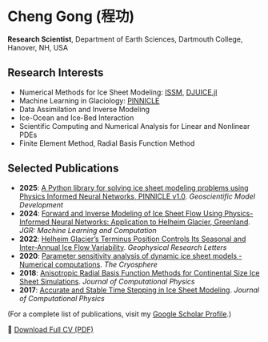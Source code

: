 # Cheng Gong (程功)

**Research Scientist**, Department of Earth Sciences, Dartmouth College, Hanover, NH, USA

## Research Interests
- Numerical Methods for Ice Sheet Modeling: [ISSM](https://github.com/ISSMteam/ISSM),  [DJUICE.jl](https://github.com/DJ4Earth/DJUICE.jl)
- Machine Learning in Glaciology: [PINNICLE](https://github.com/ISSMteam/PINNICLE)
- Data Assimilation and Inverse Modeling
- Ice-Ocean and Ice-Bed Interaction
- Scientific Computing and Numerical Analysis for Linear and Nonlinear PDEs
- Finite Element Method, Radial Basis Function Method

## Selected Publications
- **2025**: [A Python library for solving ice sheet modeling problems using Physics Informed Neural Networks, PINNICLE v1.0](https://gmd.copernicus.org/articles/18/5311/2025/). *Geoscientific Model Development*
- **2024**: [Forward and Inverse Modeling of Ice Sheet Flow Using Physics-Informed Neural Networks: Application to Helheim Glacier, Greenland](https://doi.org/10.1029/2024JH000169). *JGR: Machine Learning and Computation*
- **2022**: [Helheim Glacier’s Terminus Position Controls Its Seasonal and Inter-Annual Ice Flow Variability](https://doi.org/10.1029/2021GL097085). *Geophysical Research Letters*
- **2020**: [Parameter sensitivity analysis of dynamic ice sheet models - Numerical computations](https://doi.org/10.5194/tc-14-673-2020). *The Cryosphere*
- **2018**: [Anisotropic Radial Basis Function Methods for Continental Size Ice Sheet Simulations](https://doi.org/10.1016/j.jcp.2018.06.020). *Journal of Computational Physics*
- **2017**: [Accurate and Stable Time Stepping in Ice Sheet Modeling](https://doi.org/10.1016/j.jcp.2016.10.060). *Journal of Computational Physics*

(For a complete list of publications, visit my [Google Scholar Profile](https://scholar.google.com/citations?user=iad7UCEAAAAJ&hl=en).)

📄 [Download Full CV (PDF)](https://raw.githubusercontent.com/enigne/enigne/refs/heads/main/CV.pdf)
